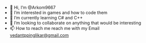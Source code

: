 - 👋 Hi, I’m @Arkom9667
- 👀 I’m interested in games and how to code them
- 🌱 I’m currently learning C# and C++
- 💞️ I’m looking to collaborate on anything that would be interesting
- 📫 How to reach me reach me with my Email vedantppinglikar@gmail.com

<!---
Arkom9667/Arkom9667 is a ✨ special ✨ repository because its `README.md` (this file) appears on your GitHub profile.
You can click the Preview link to take a look at your changes.
--->
